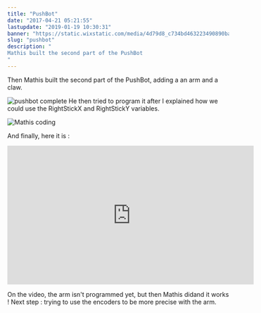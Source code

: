 ```yaml
---
title: "PushBot"
date: "2017-04-21 05:21:55"
lastupdate: "2019-01-19 10:30:31"
banner: "https://static.wixstatic.com/media/4d79d8_c734bd463223490890ba54cb44dc3506~mv2_d_2988_5312_s_4_2.jpg/v1/fill/w_672,h_1195,al_c,q_85,usm_0.66_1.00_0.01/4d79d8_c734bd463223490890ba54cb44dc3506~mv2_d_2988_5312_s_4_2.jpg"
slug: "pushbot"
description: " 
Mathis built the second part of the PushBot
"
---
```

Then Mathis built the second part of the PushBot, adding a an arm and a claw.

![pushbot complete](https://static.werobot.fr/blog/bob-ross/5bf190af0246e.jpg)
He then tried to program it after I explained how we could use the RightStickX and RightStickY variables.

![Mathis coding](https://static.werobot.fr/blog/bob-ross/5bf190f92724a.jpg)

And finally, here it is :

<iframe width="560" height="315" src="https://www.youtube-nocookie.com/embed/8qyiC0ZID1g" frameborder="0" allow="accelerometer; autoplay; encrypted-media; gyroscope; picture-in-picture" allowfullscreen></iframe>

On the video, the arm isn't programmed yet, but then Mathis didand it works !
Next step : trying to use the encoders to be more precise with the arm.
    